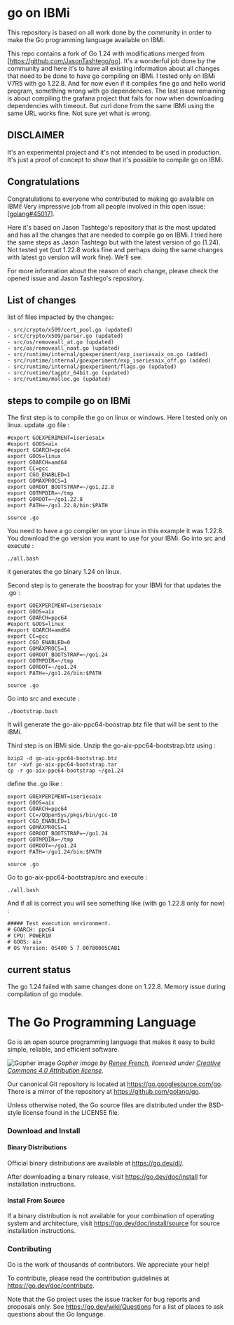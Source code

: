 # go on IBMi

This repository is based on all work done by the community in order to make the Go programming language available on IBMi.

This repo contains a fork of Go 1.24 with modifications merged from [https://github.com/JasonTashtego/go]. 
It's a wonderful job done by the community and here it's to have all existing information about all changes that need to be done to have go compiling on IBMi. I tested only on IBMi V7R5 with go 1.22.8. And for now even if it compiles fine go and hello world program, something wrong with go dependencies. The last issue remaining is about compiling the grafana project that fails for now when downloading dependencies with timeout. But curl done from the same IBMi using the same URL works fine. Not sure yet what is wrong.

## DISCLAIMER

It's an experimental project and it's not intended to be used in production. It's just a proof of concept to show that it's possible to compile go on IBMi.


## Congratulations

Congratulations to everyone who contributed to making go avalaible on IBMi! Very impressive job from all people involved in this open issue: [[golang#45017](https://github.com/golang/go/issues/45017)].

Here it's based on Jason Tashtego's repository that is the most updated and has all the changes that are needed to compile go on IBMi.
I tried here the same steps as Jason Tashtego but with the latest version of go (1.24). Not tested yet (but 1.22.8 works fine and perhaps doing the same changes with latest go version will work fine). We'll see.

For more information about the reason of each change, please check the opened issue and Jason Tashtego's repository.

## List of changes

list of files impacted by the changes:

    - src/crypto/x509/cert_pool.go (updated)
    - src/crypto/x509/parser.go (updated)
    - src/os/removeall_at.go (updated)
    - src/os/removeall_noat.go (updated)
    - src/runtime/internal/goexperiment/exp_iseriesaix_on.go (added)
    - src/runtime/internal/goexperiment/exp_iseriesaix_off.go (added)
    - src/runtime/internal/goexperiment/flags.go (updated)
    - src/runtime/tagptr_64bit.go (updated)
    - src/runtime/malloc.go (updated)

## steps to compile go on IBMi

 The first step is to compile the go on linux or windows. Here I tested only on linux.
 update .go file : 

    #export GOEXPERIMENT=iseriesaix
    #export GOOS=aix
    #export GOARCH=ppc64
    export GOOS=linux
    export GOARCH=amd64
    export CC=gcc
    export CGO_ENABLED=1
    export GOMAXPROCS=1
    export GOROOT_BOOTSTRAP=~/go1.22.8
    export GOTMPDIR=~/tmp
    export GOROOT=~/go1.22.8
    export PATH=~/go1.22.8/bin:$PATH

    source .go

You need to have a go compiler on your Linux in this example it was 1.22.8. You download the go version you want to use for your IBMi.
Go into src and execute :
    
    ./all.bash

it generates the go binary 1.24 on linux.

Second step is to generate the boostrap for your IBMi for that updates the .go : 

    export GOEXPERIMENT=iseriesaix
    export GOOS=aix
    export GOARCH=ppc64
    #export GOOS=linux
    #export GOARCH=amd64
    export CC=gcc
    export CGO_ENABLED=0
    export GOMAXPROCS=1
    export GOROOT_BOOTSTRAP=~/go1.24
    export GOTMPDIR=~/tmp
    export GOROOT=~/go1.24
    export PATH=~/go1.24/bin:$PATH

    source .go


Go into src and execute :

    ./bootstrap.bash

It will generate the go-aix-ppc64-boostrap.btz file that will be sent to the IBMi.

Third step is on IBMi side. Unzip the go-aix-ppc64-bootstrap.btz using :

    bzip2 -d go-aix-ppc64-bootstrap.btz
    tar -xvf go-aix-ppc64-bootstrap.tar
    cp -r go-aix-ppc64-bootstrap ~/go1.24
    
define the .go like : 

    export GOEXPERIMENT=iseriesaix
    export GOOS=aix
    export GOARCH=ppc64
    export CC=/QOpenSys/pkgs/bin/gcc-10
    export CGO_ENABLED=1
    export GOMAXPROCS=1
    export GOROOT_BOOTSTRAP=~/go1.24
    export GOTMPDIR=~/tmp
    export GOROOT=~/go1.24
    export PATH=~/go1.24/bin:$PATH

    source .go

Go to go-aix-ppc64-bootstrap/src and execute :

    ./all.bash

And if all is correct you will see something like (with go 1.22.8 only for now) : 

    ##### Test execution environment.
    # GOARCH: ppc64
    # CPU: POWER10
    # GOOS: aix
    # OS Version: OS400 5 7 00780005CAB1

## current status

The go 1.24 failed with same changes done on 1.22.8. Memory issue during compilation of go module.




# The Go Programming Language

Go is an open source programming language that makes it easy to build simple,
reliable, and efficient software.

![Gopher image](https://golang.org/doc/gopher/fiveyears.jpg)
*Gopher image by [Renee French][rf], licensed under [Creative Commons 4.0 Attribution license][cc4-by].*

Our canonical Git repository is located at https://go.googlesource.com/go.
There is a mirror of the repository at https://github.com/golang/go.

Unless otherwise noted, the Go source files are distributed under the
BSD-style license found in the LICENSE file.

### Download and Install

#### Binary Distributions

Official binary distributions are available at https://go.dev/dl/.

After downloading a binary release, visit https://go.dev/doc/install
for installation instructions.

#### Install From Source

If a binary distribution is not available for your combination of
operating system and architecture, visit
https://go.dev/doc/install/source
for source installation instructions.

### Contributing

Go is the work of thousands of contributors. We appreciate your help!

To contribute, please read the contribution guidelines at https://go.dev/doc/contribute.

Note that the Go project uses the issue tracker for bug reports and
proposals only. See https://go.dev/wiki/Questions for a list of
places to ask questions about the Go language.

[rf]: https://reneefrench.blogspot.com/
[cc4-by]: https://creativecommons.org/licenses/by/4.0/
